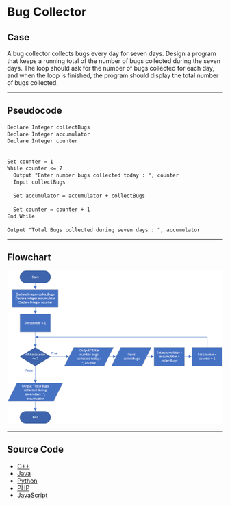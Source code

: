 # Bug Collector

## Case

A bug collector collects bugs every day for seven days. Design a program that keeps a running total of the number of bugs collected during the seven days. The loop should ask for the number of bugs collected for each day, and when the loop is finished, the program should display the total number of bugs collected.

<hr>

## Pseudocode

```
Declare Integer collectBugs
Declare Integer accumulator
Declare Integer counter


Set counter = 1
While counter <= 7
  Output "Enter number bugs collected today : ", counter
  Input collectBugs

  Set accumulator = accumulator + collectBugs

  Set counter = counter + 1
End While

Output "Total Bugs collected during seven days : ", accumulator
```

<hr>

## Flowchart

<img src="Flowchart.png"  >

<hr>

## Source Code

- [C++](bugCollector.cpp)
- [Java](bugCollector.java)
- [Python](bugCollector.py)
- [PHP](bugCollector.php)
- [JavaScript](bugCollector.js)
